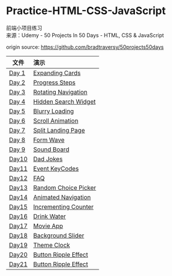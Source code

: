 # Practice-HTML-CSS-JavaScript
  
前端小项目练习  
来源：Udemy - 50 Projects In 50 Days - HTML, CSS & JavaScript
 
origin source: https://github.com/bradtraversy/50projects50days

| 文件                                                         | 演示                                                         |
| ------------------------------------------------------------ | :----------------------------------------------------------- |
| [Day 1](https://github.com/JuliaYin970130/Practice-HTML-CSS-JavaScript/tree/master/Day01) | [Expanding Cards](https://juliayin970130.github.io/Practice-HTML-CSS-JavaScript/Day01) |
| [Day 2](https://github.com/JuliaYin970130/Practice-HTML-CSS-JavaScript/tree/master/Day02) | [Progress Steps](https://juliayin970130.github.io/Practice-HTML-CSS-JavaScript/Day02) |
| [Day 3](https://github.com/JuliaYin970130/Practice-HTML-CSS-JavaScript/tree/master/Day03) | [Rotating Navigation](https://juliayin970130.github.io/Practice-HTML-CSS-JavaScript/Day03) |
| [Day 4](https://github.com/JuliaYin970130/Practice-HTML-CSS-JavaScript/tree/master/Day04) | [Hidden Search Widget](https://juliayin970130.github.io/Practice-HTML-CSS-JavaScript/Day04) |
| [Day 5](https://github.com/JuliaYin970130/Practice-HTML-CSS-JavaScript/tree/master/Day05) | [Blurry Loading](https://juliayin970130.github.io/Practice-HTML-CSS-JavaScript/Day05) |
| [Day 6](https://github.com/JuliaYin970130/Practice-HTML-CSS-JavaScript/tree/master/Day06) | [Scroll Animation](https://juliayin970130.github.io/Practice-HTML-CSS-JavaScript/Day06) |
| [Day 7](https://github.com/JuliaYin970130/Practice-HTML-CSS-JavaScript/tree/master/Day07) | [Split Landing Page](https://juliayin970130.github.io/Practice-HTML-CSS-JavaScript/Day07) |
| [Day 8](https://github.com/JuliaYin970130/Practice-HTML-CSS-JavaScript/tree/master/Day08) | [Form Wave](https://juliayin970130.github.io/Practice-HTML-CSS-JavaScript/Day08) |
| [Day 9](https://github.com/JuliaYin970130/Practice-HTML-CSS-JavaScript/tree/master/Day09) | [Sound Board](https://juliayin970130.github.io/Practice-HTML-CSS-JavaScript/Day09) |
| [Day10](https://github.com/JuliaYin970130/Practice-HTML-CSS-JavaScript/tree/master/Day10) | [Dad Jokes](https://juliayin970130.github.io/Practice-HTML-CSS-JavaScript/Day10) |
| [Day11](https://github.com/JuliaYin970130/Practice-HTML-CSS-JavaScript/tree/master/Day12) | [Event KeyCodes](https://juliayin970130.github.io/Practice-HTML-CSS-JavaScript/Day11) |
| [Day12](https://github.com/JuliaYin970130/Practice-HTML-CSS-JavaScript/tree/master/Day12) | [FAQ](https://juliayin970130.github.io/Practice-HTML-CSS-JavaScript/Day12) |
| [Day13](https://github.com/JuliaYin970130/Practice-HTML-CSS-JavaScript/tree/master/Day13) | [Random Choice Picker](https://juliayin970130.github.io/Practice-HTML-CSS-JavaScript/Day13) |
| [Day14](https://github.com/JuliaYin970130/Practice-HTML-CSS-JavaScript/tree/master/Day14) | [Animated Navigation](https://juliayin970130.github.io/Practice-HTML-CSS-JavaScript/Day14) |
| [Day15](https://github.com/JuliaYin970130/Practice-HTML-CSS-JavaScript/tree/master/Day15) | [Incrementing Counter](https://juliayin970130.github.io/Practice-HTML-CSS-JavaScript/Day15) |
| [Day16](https://github.com/JuliaYin970130/Practice-HTML-CSS-JavaScript/tree/master/Day16) | [Drink Water](https://juliayin970130.github.io/Practice-HTML-CSS-JavaScript/Day16) |
| [Day17](https://github.com/JuliaYin970130/Practice-HTML-CSS-JavaScript/tree/master/Day17) | [Movie App](https://juliayin970130.github.io/Practice-HTML-CSS-JavaScript/Day17) |
| [Day18](https://github.com/JuliaYin970130/Practice-HTML-CSS-JavaScript/tree/master/Day18) | [Background Slider](https://juliayin970130.github.io/Practice-HTML-CSS-JavaScript/Day18) |
| [Day19](https://github.com/JuliaYin970130/Practice-HTML-CSS-JavaScript/tree/master/Day19) | [Theme Clock](https://juliayin970130.github.io/Practice-HTML-CSS-JavaScript/Day19) |
| [Day20](https://github.com/JuliaYin970130/Practice-HTML-CSS-JavaScript/tree/master/Day20) | [Button Ripple Effect](https://juliayin970130.github.io/Practice-HTML-CSS-JavaScript/Day20) |
| [Day21](https://github.com/JuliaYin970130/Practice-HTML-CSS-JavaScript/tree/master/Day21) | [Button Ripple Effect](https://juliayin970130.github.io/Practice-HTML-CSS-JavaScript/Day21) |

